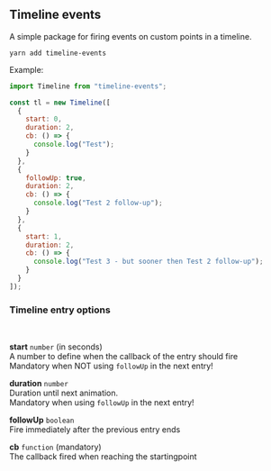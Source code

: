## Timeline events

A simple package for firing events on custom points in a timeline.

```
yarn add timeline-events
```

Example:

```javascript
import Timeline from "timeline-events";

const tl = new Timeline([
  {
    start: 0,
    duration: 2,
    cb: () => {
      console.log("Test");
    }
  },
  {
    followUp: true,
    duration: 2,
    cb: () => {
      console.log("Test 2 follow-up");
    }
  },
  {
    start: 1,
    duration: 2,
    cb: () => {
      console.log("Test 3 - but sooner then Test 2 follow-up");
    }
  }
]);
```

### Timeline entry options

<br>

**start** `number` (in seconds)<br >
A number to define when the callback of the entry should fire <br>Mandatory when NOT using `followUp` in the next entry!

**duration** `number`<br >
Duration until next animation. <br>Mandatory when using `followUp` in the next entry!

**followUp** `boolean`<br >
Fire immediately after the previous entry ends

**cb** `function` (mandatory)<br >
The callback fired when reaching the startingpoint
